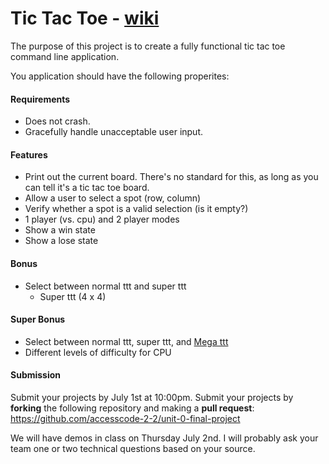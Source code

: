 # Tic Tac Toe - [wiki](https://en.wikipedia.org/wiki/Tic-tac-toe)

The purpose of this project is to create a fully functional tic tac toe command line application.

You application should have the following properites:

#### Requirements

* Does not crash.
* Gracefully handle unacceptable user input.

#### Features

* Print out the current board. There's no standard for this, as long as you can tell it's a tic tac toe board.
* Allow a user to select a spot (row, column)
* Verify whether a spot is a valid selection (is it empty?)
* 1 player (vs. cpu) and 2 player modes
* Show a win state
* Show a lose state

#### Bonus

* Select between normal ttt and super ttt
  * Super ttt (4 x 4)


#### Super Bonus
* Select between normal ttt, super ttt, and [Mega ttt](https://www.youtube.com/watch?v=gDTwuqi0G7g)
* Different levels of difficulty for CPU 

#### Submission
Submit your projects by July 1st at 10:00pm. Submit your projects by **forking** the following repository and making a **pull request**: https://github.com/accesscode-2-2/unit-0-final-project

We will have demos in class on Thursday July 2nd. I will probably ask your team one or two technical questions based
on your source.
